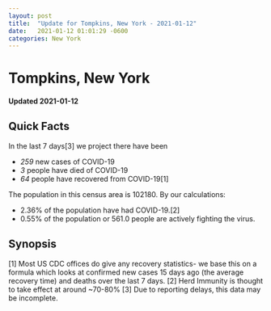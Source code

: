 ```yaml
---
layout: post
title:  "Update for Tompkins, New York - 2021-01-12"
date:   2021-01-12 01:01:29 -0600
categories: New York
---
```


# Tompkins, New York
#### Updated 2021-01-12

## Quick Facts

In the last 7 days[3] we project there have been
- *259* new cases of COVID-19
- *3* people have died of COVID-19
- *64* people have recovered from COVID-19[1]

The population in this census area is 102180. By our calculations:
- 2.36% of the population have had COVID-19.[2]
- 0.55% of the population or 561.0 people are actively fighting the virus.

## Synopsis




[1] Most US CDC offices do give any recovery statistics- we base this on a formula which looks at confirmed new cases
15 days ago (the average recovery time) and deaths over the last 7 days.
[2] Herd Immunity is thought to take effect at around ~70-80%
[3] Due to reporting delays, this data may be incomplete. 
    